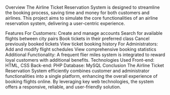 Overview
The Airline Ticket Reservation System is designed to streamline the booking process, saving time and money for both customers and airlines. This project aims to simulate the core functionalities of an airline reservation system, delivering a user-centric experience.

Features
For Customers:
Create and manage accounts
Search for available flights between city pairs
Book tickets in their preferred class
Cancel previously booked tickets
View ticket booking history
For Administrators:
Add and modify flight schedules
View comprehensive booking statistics
Additional Functionality:
A frequent flier miles system is integrated to reward loyal customers with additional benefits.
Technologies Used
Front-end: HTML, CSS
Back-end: PHP
Database: MySQL
Conclusion
The Airline Ticket Reservation System efficiently combines customer and administrator functionalities into a single platform, enhancing the overall experience of booking flights online. By leveraging key web technologies, the system offers a responsive, reliable, and user-friendly solution.

